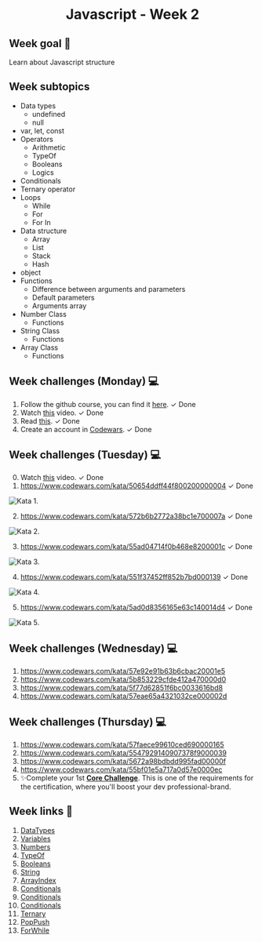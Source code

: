 
<h1 align="center">Javascript - Week 2</h1>

## Week goal 🏁

<p>Learn about Javascript structure</p>

## Week subtopics

- Data types
  - undefined
  - null
- var, let, const
- Operators
  - Arithmetic
  - TypeOf
  - Booleans
  - Logics
- Conditionals
- Ternary operator
- Loops
  - While
  - For
  - For In
- Data structure
  - Array
  - List
  - Stack
  - Hash
- object
- Functions
  - Difference between arguments and parameters
  - Default parameters
  - Arguments array
- Number Class
  - Functions
- String Class
  - Functions
- Array Class
  - Functions

## Week challenges (Monday) 💻

1. Follow the github course, you can find it [here](./../../../recommended). <span>&#10003; Done</span>
2. Watch [this](https://www.youtube.com/watch?v=A37-3lflh8I) video. <span>&#10003; Done</span>
3. Read [this](https://developer.mozilla.org/en-US/docs/Learn/JavaScript/First_steps/Math). <span>&#10003; Done</span>
4. Create an account in [Codewars](https://www.codewars.com/dashboard). <span>&#10003; Done</span>

## Week challenges (Tuesday) 💻

0. Watch [this](https://www.youtube.com/watch?v=cEBkvm0-rg0) video. <span>&#10003; Done</span>
1. https://www.codewars.com/kata/50654ddff44f800200000004 <span>&#10003; Done</span>
<img src="https://user-images.githubusercontent.com/40069878/151823018-5c5e52f3-47c4-4ab7-bd5c-54cd7b93ec44.png" alt="Kata 1."/>

2. https://www.codewars.com/kata/572b6b2772a38bc1e700007a <span>&#10003; Done</span>
<img src="https://user-images.githubusercontent.com/40069878/151823710-3dcb6e39-1e73-44f4-b43b-6003924f15db.png" alt="Kata 2."/>

3. https://www.codewars.com/kata/55ad04714f0b468e8200001c <span>&#10003; Done</span>
<img src="https://user-images.githubusercontent.com/40069878/151823786-8d2f30f0-09a4-49ce-8ab3-8b940ee3457c.png" alt="Kata 3."/>

4. https://www.codewars.com/kata/551f37452ff852b7bd000139 <span>&#10003; Done</span>
<img src="https://user-images.githubusercontent.com/40069878/151823913-e0a9509c-6f23-4392-9d47-8dc7bf2c65bb.png" alt="Kata 4."/>

5. https://www.codewars.com/kata/5ad0d8356165e63c140014d4 <span>&#10003; Done</span>
<img src="https://user-images.githubusercontent.com/40069878/151824248-d0d1dac8-5401-4c20-819f-c8993df5e15b.png" alt="Kata 5."/>

## Week challenges (Wednesday) 💻

1. https://www.codewars.com/kata/57e92e91b63b6cbac20001e5
2. https://www.codewars.com/kata/5b853229cfde412a470000d0
3. https://www.codewars.com/kata/5f77d62851f6bc0033616bd8
4. https://www.codewars.com/kata/57eae65a4321032ce000002d

## Week challenges (Thursday) 💻

1. https://www.codewars.com/kata/57faece99610ced690000165
2. https://www.codewars.com/kata/5547929140907378f9000039
3. https://www.codewars.com/kata/5672a98bdbdd995fad00000f
4. https://www.codewars.com/kata/55bf01e5a717a0d57e0000ec
5. ✨Complete your 1st [**Core Challenge**](https://corecode.notion.site/Mission-Statement-666f515d76084c8e8c996b473b4d6317). This is one of the requirements for the certification, where you'll boost your dev professional-brand.

## Week links 🔗

1. [DataTypes](./Examples/00_datatypes.js)
2. [Variables](./Examples/01_variables.js)
3. [Numbers](./Examples/02_number.js)
4. [TypeOf](./Examples/03_typeof.js)
5. [Booleans](./Examples/04_booleans.js)
6. [String](./Examples/05_string.js)
7. [ArrayIndex](./Examples/06_index.js)
8. [Conditionals](./Examples/07_conditionals.js)
9. [Conditionals](./Examples/08_conditionals.js)
10. [Conditionals](./Examples/09_conditionals.js)
11. [Ternary](./Examples/10_ternary.js)
12. [PopPush](./Examples/11_pop_push.js)
13. [ForWhile](./Examples/12_for_while.js)
